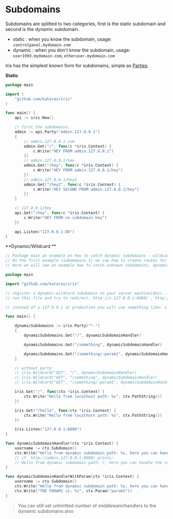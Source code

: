 # Subdomains


Subdomains are splitted to two categories, first is the static subdomain and second is the dynamic subdomain.

- static : when you know the subdomain, usage: `controlpanel.mydomain.com` 
- dynamic : when you don't know the subdomain, usage: `user1993.mydomain.com`, `otheruser.mydomain.com` 

Iris has the simplest known form for subdomains, simple as [Parties](party.md).

**Static**
```go
package main

import (
	"github.com/kataras/iris"
)

func main() {
	api := iris.New()

	// first the subdomains.
	admin := api.Party("admin.127.0.0.1")
	{
		// admin.127.0.0.1.com
		admin.Get("/", func(c *iris.Context) {
			c.Write("HEY FROM admin.127.0.0.1")
		})
		// admin.127.0.0.1/hey
		admin.Get("/hey", func(c *iris.Context) {
			c.Write("HEY FROM admin.127.0.0.1/hey")
		})
		// admin.127.0.0.1/hey2
		admin.Get("/hey2", func(c *iris.Context) {
			c.Write("HEY SECOND FROM admin.127.0.0.1/hey")
		})
	}

	// 127.0.0.1/hey
	api.Get("/hey", func(c *iris.Context) {
		c.Write("HEY FROM no-subdomain hey")
	})

	api.Listen("127.0.0.1:80")
}

```

**Dynamic/Wildcard **

```go
// Package main an example on how to catch dynamic subdomains - wildcard.
// On the first example (subdomains_1) we saw how to create routes for static subdomains, subdomains you know that you will have.
// Here we will see an example how to catch unknown subdomains, dynamic subdomains, like username.mysite.com.

package main

import "github.com/kataras/iris"

// register a dynamic-wildcard subdomain to your server machine(dns/...) first, check ./hosts if you use windows.
// run this file and try to redirect: http://x.127.0.0.1:8080/ , http://x.127.0.0.1:8080/something, http://x.127.0.0.1:8080/something/sadsadsa

// instead of x.127.0.0.1 at production you will use something like: x.yourhost.com

func main() {

	dynamicSubdomains := iris.Party("*.")
	{
		dynamicSubdomains.Get("/", dynamicSubdomainHandler)

		dynamicSubdomains.Get("/something", dynamicSubdomainHandler)

		dynamicSubdomains.Get("/something/:param1", dynamicSubdomainHandlerWithParam)
	}

	// without party:
	// iris.Wildcard("GET", "/", dynamicSubdomainHandler)
	// iris.Wildcard("GET", "/something", dynamicSubdomainHandler)
	// iris.Wildcard("GET", "/something/:param1", dynamicSubdomainHandlerWithParam)

	iris.Get("/", func(ctx *iris.Context) {
		ctx.Write("Hello from localhost path: %s", ctx.PathString())
	})

	iris.Get("/hello", func(ctx *iris.Context) {
		ctx.Write("Hello from localhost path: %s", ctx.PathString())
	})

	iris.Listen("127.0.0.1:8080")
}

func dynamicSubdomainHandler(ctx *iris.Context) {
	username := ctx.Subdomain()
	ctx.Write("Hello from dynamic subdomain path: %s, here you can handle the route for dynamic subdomains, handle the user: %s", ctx.PathString(), username)
	// if  http://admin.127.0.0.1:8080/ prints:
	// Hello from dynamic subdomain path: /, here you can handle the route for dynamic subdomains, handle the user: admin
}

func dynamicSubdomainHandlerWithParam(ctx *iris.Context) {
	username := ctx.Subdomain()
	ctx.Write("Hello from dynamic subdomain path: %s, here you can handle the route for dynamic subdomains, handle the user: %s", ctx.PathString(), username)
	ctx.Write("THE PARAM1 is: %s", ctx.Param("param1"))
}

```

> You can still set unlimitted number of middleware/handlers to the dynamic subdomains also